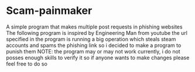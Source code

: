 # Scam-painmaker
A simple program that makes multiple post requests in phishing websites
The following program is inspired by Engineering Man from youtube 
the url specified in the program is running a big operation which steals steam accounts and spams the phishing link so i decided to make a program to punish them
NOTE: the program may or may not work currently, i do not posses enough skills to verify it so if anyone wants to make changes please feel free to do so

